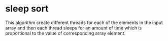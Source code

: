 # sleep sort
This algorithm create different threads for each of the elements in the input array and then each thread sleeps for an amount of time which is proportional to the value of corresponding array element.
